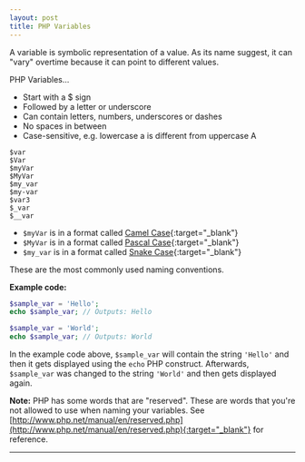 ```yaml
---
layout: post
title: PHP Variables
---
```


A variable is symbolic representation of a value. As its name suggest, it can "vary" overtime because it can point to different values.

PHP Variables...

+ Start with a $ sign
+ Followed by a letter or underscore
+ Can contain letters, numbers, underscores or dashes
+ No spaces in between
+ Case-sensitive, e.g. lowercase a is different from uppercase A

```
$var
$Var
$myVar
$MyVar
$my_var
$my-var
$var3
$_var
$__var
```

+ `$myVar` is in a format called [Camel Case](https://en.wikipedia.org/wiki/Camel_case){:target="_blank"}
+ `$MyVar` is in a format called [Pascal Case](http://wiki.c2.com/?PascalCase){:target="_blank"}
+ `$my_var` is in a format called [Snake Case](https://en.wikipedia.org/wiki/Snake_case){:target="_blank"}

These are the most commonly used naming conventions.

**Example code:**

```php
$sample_var = 'Hello';
echo $sample_var; // Outputs: Hello

$sample_var = 'World';
echo $sample_var; // Outputs: World
```

In the example code above, `$sample_var` will contain the string `'Hello'` and then it gets displayed using the `echo` PHP construct. Afterwards, `$sample_var` was changed to the string `'World'` and then gets displayed again.

**Note:** PHP has some words that are "reserved". These are words that you're not allowed to use when naming your variables. See [http://www.php.net/manual/en/reserved.php](http://www.php.net/manual/en/reserved.php){:target="_blank"} for reference.
    
---
